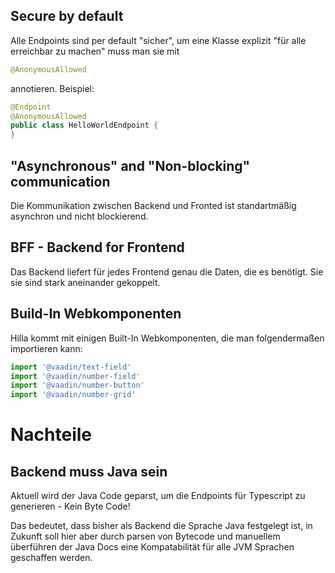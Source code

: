 ## Secure by default
Alle Endpoints sind per default "sicher", um eine Klasse explizit "für alle erreichbar zu machen" muss man sie mit

```Java
@AnonymousAllowed
```

annotieren. Beispiel:

```Java
@Endpoint  
@AnonymousAllowed  
public class HelloWorldEndpoint {  
}
```

## "Asynchronous" and "Non-blocking" communication
Die Kommunikation zwischen Backend und Fronted ist standartmäßig asynchron und nicht blockierend.

## BFF - Backend for Frontend
Das Backend liefert für jedes Frontend genau die Daten, die es benötigt. Sie sie sind stark aneinander gekoppelt.

## Build-In Webkomponenten
Hilla kommt mit einigen Built-In Webkomponenten, die man folgendermaßen importieren kann:

```Typescript
import '@vaadin/text-field'  
import '@vaadin/number-field'
import '@vaadin/number-button'
import '@vaadin/number-grid'
```

# Nachteile
## Backend muss Java sein
Aktuell wird der Java Code geparst, um die Endpoints für Typescript zu generieren - Kein Byte Code!

Das bedeutet, dass bisher als Backend die Sprache Java festgelegt ist, in Zukunft soll hier aber durch parsen von Bytecode und manuellem überführen der Java Docs eine Kompatabilität für alle JVM Sprachen geschaffen werden.